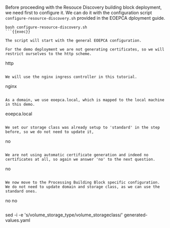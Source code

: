 Before proceeding with the Resouce Discovery building block deployment, we need first to configure it. We can do it with the configuration script `configure-resource-discovery.sh` provided in the EOEPCA dployment guide.

```
bash configure-resource-discovery.sh
```{{exec}}

The script will start with the general EOEPCA configuration.

For the demo deployment we are not generating certificates, so we will restrict ourselves to the http scheme.

```
http
```{{exec}}

We will use the nginx ingress controller in this tutorial.

```
nginx
```{{exec}}

As a domain, we use eoepca.local, which is mapped to the local machine in this demo.

```
eoepca.local
```{{exec}}

We set our storage class was already setup to 'standard' in the step before, so we do not need to update it,

```
no
```{{exec}}

We are not using automatic certificate generation and indeed no certificates at all, so again we answer 'no' to the next question.

```
no
```{{exec}}

We now move to the Processing Building Block specific configuration. We do not need to update domain and storage class, as we can use the standard ones.

```
no
no
```{{exec}}

```
sed -i -e 's/volume_storage_type/volume_storageclass/' generated-values.yaml
```{{exec}}

